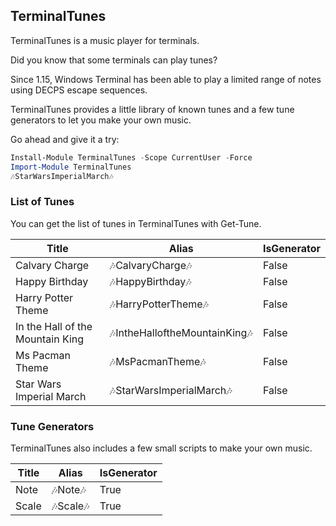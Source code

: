 ## TerminalTunes

TerminalTunes is a music player for terminals.

Did you know that some terminals can play tunes?

Since 1.15, Windows Terminal has been able to play a limited range of notes using DECPS escape sequences.

TerminalTunes provides a little library of known tunes and a few tune generators to let you make your own music.

Go ahead and give it a try:

~~~PowerShell
Install-Module TerminalTunes -Scope CurrentUser -Force
Import-Module TerminalTunes
🎶StarWarsImperialMarch🎶
~~~

### List of Tunes

You can get the list of tunes in TerminalTunes with Get-Tune.


|Title                           |Alias                         |IsGenerator|
|--------------------------------|------------------------------|-----------|
|Calvary Charge                  |🎶CalvaryCharge🎶             |False      |
|Happy Birthday                  |🎶HappyBirthday🎶             |False      |
|Harry Potter Theme              |🎶HarryPotterTheme🎶          |False      |
|In the Hall of the Mountain King|🎶IntheHalloftheMountainKing🎶|False      |
|Ms Pacman Theme                 |🎶MsPacmanTheme🎶             |False      |
|Star Wars Imperial March        |🎶StarWarsImperialMarch🎶     |False      |



### Tune Generators

TerminalTunes also includes a few small scripts to make your own music.


|Title|Alias    |IsGenerator|
|-----|---------|-----------|
|Note |🎶Note🎶 |True       |
|Scale|🎶Scale🎶|True       |







